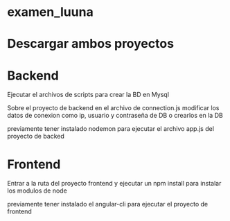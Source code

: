 # examen_luuna

# Descargar ambos proyectos

# Backend

Ejecutar el archivos de scripts para crear la BD en Mysql

Sobre el proyecto de backend en el archivo de connection.js modificar los datos de conexion como ip, usuario y contraseña de DB o crearlos en la DB

previamente tener instalado nodemon para ejecutar el archivo app.js del proyecto de backed

# Frontend

Entrar a la ruta del proyecto frontend y ejecutar un npm install para instalar los modulos de node

previamente tener instalado el angular-cli para ejecutar el proyecto de frontend
